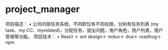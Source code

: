 # project_manager
项目描述：
•	公司内部任务系统，不同职位有不同权限，分别有任务列表 (my task、my CC、myrelated)，分配任务，提出问题，用户角色，用户列表，用户管理等功能。
项目技术：
•	React ＋ ant design＋ redux＋ dva＋ roadhog＋ npm

